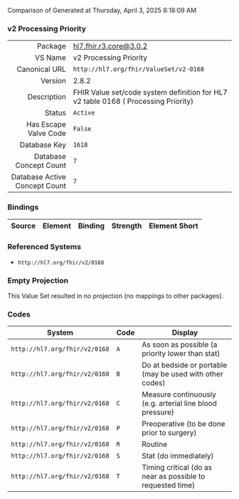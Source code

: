 Comparison of 
Generated at Thursday, April 3, 2025 8:18:09 AM

### v2 Processing Priority

|      |     |
| ---: | --- |
| Package | hl7.fhir.r3.core@3.0.2 |
| VS Name | v2 Processing Priority |
| Canonical URL | `http://hl7.org/fhir/ValueSet/v2-0168` |
| Version | 2.8.2 |
| Description | FHIR Value set/code system definition for HL7 v2 table 0168 ( Processing Priority) |
| Status | `Active` |
| Has Escape Valve Code | `False` |
| Database Key | `1618` |
| Database Concept Count | `7` |
| Database Active Concept Count | `7` |
### Bindings

| Source | Element | Binding | Strength | Element Short |
| ------ | ------- | ------- | -------- | ------------- |

### Referenced Systems

* `http://hl7.org/fhir/v2/0168`
### Empty Projection

This Value Set resulted in no projection (no mappings to other packages).

### Codes

| System | Code | Display |
| ------ | ---- | ------- |
| `http://hl7.org/fhir/v2/0168` | `A` | As soon as possible (a priority lower than stat) |
| `http://hl7.org/fhir/v2/0168` | `B` | Do at bedside or portable (may be used with other codes) |
| `http://hl7.org/fhir/v2/0168` | `C` | Measure continuously (e.g. arterial line blood pressure) |
| `http://hl7.org/fhir/v2/0168` | `P` | Preoperative (to be done prior to surgery) |
| `http://hl7.org/fhir/v2/0168` | `R` | Routine |
| `http://hl7.org/fhir/v2/0168` | `S` | Stat (do immediately) |
| `http://hl7.org/fhir/v2/0168` | `T` | Timing critical (do as near as possible to requested time) |
